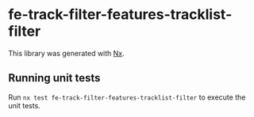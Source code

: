 # fe-track-filter-features-tracklist-filter

This library was generated with [Nx](https://nx.dev).

## Running unit tests

Run `nx test fe-track-filter-features-tracklist-filter` to execute the unit tests.
